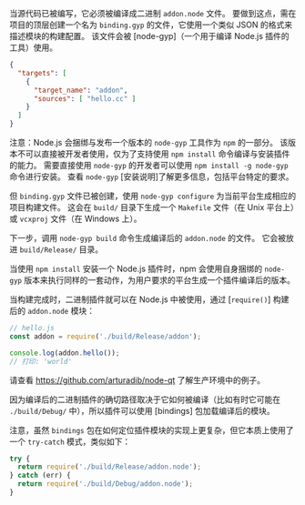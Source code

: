 
当源代码已被编写，它必须被编译成二进制 `addon.node` 文件。
要做到这点，需在项目的顶层创建一个名为 `binding.gyp` 的文件，它使用一个类似 JSON 的格式来描述模块的构建配置。
该文件会被 [node-gyp]（一个用于编译 Node.js 插件的工具）使用。


```json
{
  "targets": [
    {
      "target_name": "addon",
      "sources": [ "hello.cc" ]
    }
  ]
}
```

注意：Node.js 会捆绑与发布一个版本的 `node-gyp` 工具作为 `npm` 的一部分。
该版本不可以直接被开发者使用，仅为了支持使用 `npm install` 命令编译与安装插件的能力。
需要直接使用 `node-gyp` 的开发者可以使用 `npm install -g node-gyp` 命令进行安装。
查看 `node-gyp` [安装说明]了解更多信息，包括平台特定的要求。

但 `binding.gyp` 文件已被创建，使用 `node-gyp configure` 为当前平台生成相应的项目构建文件。
这会在 `build/` 目录下生成一个 `Makefile` 文件（在 Unix 平台上）或 `vcxproj` 文件（在 Windows 上）。

下一步，调用 `node-gyp build` 命令生成编译后的 `addon.node` 的文件。
它会被放进 `build/Release/` 目录。

当使用 `npm install` 安装一个 Node.js 插件时，npm 会使用自身捆绑的 `node-gyp` 版本来执行同样的一套动作，为用户要求的平台生成一个插件编译后的版本。

当构建完成时，二进制插件就可以在 Node.js 中被使用，通过 [`require()`] 构建后的 `addon.node` 模块：

```js
// hello.js
const addon = require('./build/Release/addon');

console.log(addon.hello());
// 打印: 'world'
```

请查看 <https://github.com/arturadib/node-qt> 了解生产环境中的例子。

因为编译后的二进制插件的确切路径取决于它如何被编译（比如有时它可能在 `./build/Debug/` 中），所以插件可以使用 [bindings] 包加载编译后的模块。

注意，虽然 `bindings` 包在如何定位插件模块的实现上更复杂，但它本质上使用了一个 `try-catch` 模式，类似如下：

```js
try {
  return require('./build/Release/addon.node');
} catch (err) {
  return require('./build/Debug/addon.node');
}
```

